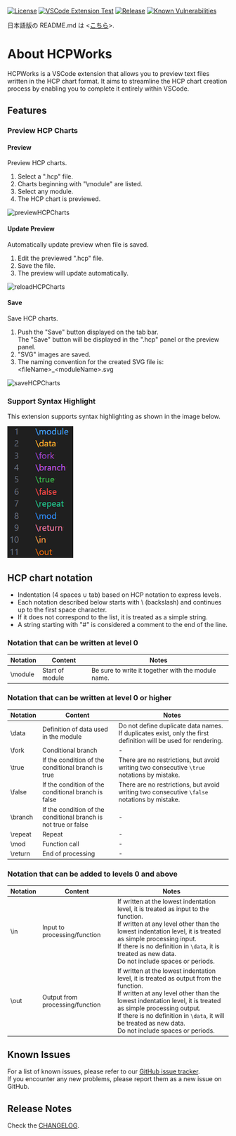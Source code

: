 [![License](https://img.shields.io/badge/license-MIT-green.svg)](https://github.com/in0ho1no/HCPWorks/blob/main/hcpworks/LICENSE)
[![VSCode Extension Test](https://github.com/in0ho1no/HCPWorks/actions/workflows/unittest.yml/badge.svg)](https://github.com/in0ho1no/HCPWorks/actions/workflows/unittest.yml)
[![Release](https://img.shields.io/github/v/release/in0ho1no/HCPWorks)](https://github.com/in0ho1no/HCPWorks/releases)
[![Known Vulnerabilities](https://snyk.io/test/github/in0ho1no/HCPWorks/badge.svg?targetFile=hcpworks/package.json)](https://snyk.io/test/github/in0ho1no/HCPWorks?targetFile=hcpworks/package.json)

日本語版の README.md は <[こちら](README.ja.md)>.

# About HCPWorks

HCPWorks is a VSCode extension that allows you to preview text files written in the HCP chart format.
It aims to streamline the HCP chart creation process by enabling you to complete it entirely within VSCode.

## Features

### Preview HCP Charts

#### Preview

Preview HCP charts.

1. Select a ".hcp" file.
1. Charts beginning with "\module" are listed.
1. Select any module.
1. The HCP chart is previewed.

![previewHCPCharts](hcpworks/resources/videos/previewHCPCharts.gif)

#### Update Preview

Automatically update preview when file is saved.

1. Edit the previewed ".hcp" file.
1. Save the file.
1. The preview will update automatically.

![reloadHCPCharts](hcpworks/resources/videos/reloadHCPCharts.gif)

#### Save

Save HCP charts.

1. Push the "Save" button displayed on the tab bar.  
The "Save" button will be displayed in the ".hcp" panel or the preview panel.
1. "SVG" images are saved.
1. The naming convention for the created SVG file is: \<fileName>_\<moduleName>.svg

![saveHCPCharts](hcpworks/resources/videos/saveHCPCharts.gif)

### Support Syntax Highlight

This extension supports syntax highlighting as shown in the image below.

![syntaxHighlight](hcpworks/resources/images/syntaxHighlight.png)

## HCP chart notation

- Indentation (4 spaces ∪ tab) based on HCP notation to express levels.
- Each notation described below starts with \\ (backslash) and continues up to the first space character.
- If it does not correspond to the list, it is treated as a simple string.
- A string starting with "#" is considered a comment to the end of the line.

### Notation that can be written at level 0

Notation | Content | Notes
---| --- | ---
\module | Start of module | Be sure to write it together with the module name.

### Notation that can be written at level 0 or higher

Notation | Content | Notes
---| --- | ---
\data | Definition of data used in the module | Do not define duplicate data names. If duplicates exist, only the first definition will be used for rendering.
\fork | Conditional branch | -
\true | If the condition of the conditional branch is true | There are no restrictions, but avoid writing two consecutive `\true` notations by mistake.
\false | If the condition of the conditional branch is false |There are no restrictions, but avoid writing two consecutive `\false` notations by mistake.
\branch | If the condition of the conditional branch is not true or false | -
\repeat | Repeat | -
\mod | Function call | -
\return | End of processing | -
### Notation that can be added to levels 0 and above

Notation | Content | Notes
---| --- | ---
\in | Input to processing/function | If written at the lowest indentation level, it is treated as input to the function. <br>If written at any level other than the lowest indentation level, it is treated as simple processing input. <br>If there is no definition in `\data`, it is treated as new data. <br>Do not include spaces or periods.
\out | Output from processing/function | If written at the lowest indentation level, it is treated as output from the function. <br>If written at any level other than the lowest indentation level, it is treated as simple processing output. <br>If there is no definition in `\data`, it will be treated as new data. <br>Do not include spaces or periods.

## Known Issues

For a list of known issues, please refer to our [GitHub issue tracker](https://github.com/in0ho1no/HCPWorks/issues).  
If you encounter any new problems, please report them as a new issue on GitHub.

## Release Notes

Check the [CHANGELOG](hcpworks/CHANGELOG.md).
